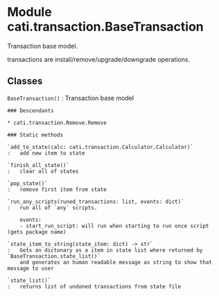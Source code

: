 Module cati.transaction.BaseTransaction
=======================================
Transaction base model.

transactions are install/remove/upgrade/downgrade operations.

Classes
-------

`BaseTransaction()`
:   Transaction base model

    ### Descendants

    * cati.transaction.Remove.Remove

    ### Static methods

    `add_to_state(calc: cati.transaction.Calculator.Calculator)`
    :   add new item to state

    `finish_all_state()`
    :   clear all of states

    `pop_state()`
    :   remove first item from state

    `run_any_scripts(runed_transactions: list, events: dict)`
    :   run all of `any` scripts.
        
        events:
        - start_run_script: will run when starting to run once script (gets package name)

    `state_item_to_string(state_item: dict) ‑> str`
    :   Gets an dictonary as a item in state list where returned by `BaseTransaction.state_list()`
        and generates an human readable message as string to show that message to user

    `state_list()`
    :   returns list of undoned transactions from state file